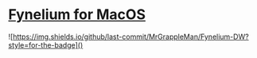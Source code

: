 # [Fynelium for MacOS]()
![https://img.shields.io/github/last-commit/MrGrappleMan/Fynelium-DW?style=for-the-badge]()
